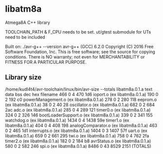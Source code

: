 # libatm8a
Atmega8A C++ library

TOOLCHAIN_PATH & F_CPU needs to be set.
ut/gtest submodule for UTs need to be included

Built on:
./avr-g++ --version
avr-g++ (GCC) 6.2.0
Copyright (C) 2016 Free Software Foundation, Inc.
This is free software; see the source for copying conditions.  There is NO
warranty; not even for MERCHANTABILITY or FITNESS FOR A PARTICULAR PURPOSE.

Library size
----------------
/home/kudl4t4/avr-toolchain/linux/bin/avr-size --totals libatm8a.0.1.a
   text	   data	    bss	    dec	    hex	filename
    466	      0	      4	    470	    1d6	ioport.o (ex libatm8a.0.1.a)
    190	      0	      2	    192	     c0	powerManagement.o (ex libatm8a.0.1.a)
    278	      0	      2	    280	    118	eeprom.o (ex libatm8a.0.1.a)
     38	      0	      2	     40	     28	oscillator.o (ex libatm8a.0.1.a)
    682	      0	      2	    684	    2ac	adc.o (ex libatm8a.0.1.a)
    285	      0	      4	    289	    121	timer0.o (ex libatm8a.0.1.a)
    324	      0	      2	    326	    146	bootLoaderSupport.o (ex libatm8a.0.1.a)
    339	      0	      2	    341	    155	watchdog.o (ex libatm8a.0.1.a)
   1434	      0	      4	   1438	    59e	timer1.o (ex libatm8a.0.1.a)
    404	      0	      4	    408	    198	analogComparator.o (ex libatm8a.0.1.a)
    463	      0	      2	    465	    1d1	interrupts.o (ex libatm8a.0.1.a)
   1404	      0	      3	   1407	    57f	uart.o (ex libatm8a.0.1.a)
    659	      0	      2	    661	    295	twi.o (ex libatm8a.0.1.a)
    758	      0	      4	    762	    2fa	timer2.o (ex libatm8a.0.1.a)
    182	      0	      2	    184	     b8	avrStatus.o (ex libatm8a.0.1.a)
    580	      0	      2	    582	    246	spi.o (ex libatm8a.0.1.a)
   8486	      0	     43	   8529	   2151	(TOTALS)
